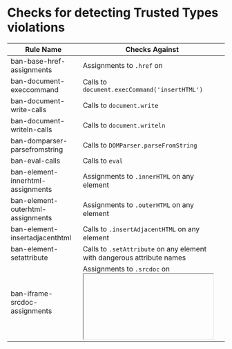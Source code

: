 # Checks for detecting Trusted Types violations

<!-- mdformat off(compatibility with GitHub) -->

Rule Name                           | Checks Against
----------------------------------- | --------------
ban-base-href-assignments           | Assignments to `.href` on <base>
ban-document-execcommand            | Calls to `document.execCommand('insertHTML')`
ban-document-write-calls            | Calls to `document.write`
ban-document-writeln-calls          | Calls to `document.writeln`
ban-domparser-parsefromstring       | Calls to `DOMParser.parseFromString`
ban-eval-calls                      | Calls to `eval`
ban-element-innerhtml-assignments   | Assignments to `.innerHTML` on any element
ban-element-outerhtml-assignments   | Assignments to `.outerHTML` on any element
ban-element-insertadjacenthtml      | Calls to `.insertAdjacentHTML` on any element
ban-element-setattribute            | Calls to `.setAttribute` on any element with dangerous attribute names
ban-iframe-srcdoc-assignments       | Assignments to `.srcdoc` on <iframe>
ban-script-appendchild-calls        | Calls to `.appendChild` on <script>
ban-script-content-assignments      | Assignments to `.text` and `.textContent` on <script>
ban-script-src-assignments          | Assignments to `.src` on <script>
ban-shared-worker-calls             | Calls to the constructor of `SharedWorker`
ban-worker-calls                    | Calls to the constructor of `Worker`
ban-window-stringfunctiondef        | Calls to `setInternal` and `setTimeout` with strings as the first argument
ban-trustedtypes-createpolicy       | Calls to `TrustedTypePolicyFactory.createPolicy`
ban-range-createcontextualfragment  | Calls to `Range.createContextualFragment`
ban-serviceworkercontainer-register | Calls to `ServiceWorkerContainer.register`

<!-- mdformat on -->

# Support for the safevalues library

The [safevalues](https://github.com/google/safevalues) library offers a set of
APIs to construct Trusted Types. There are legitimate cases where these APIs are
not expressive enough or the migration is blocked by legacy issues. The library
offer some "unsafe" APIs to make exceptions for these cases, but uses of unsafe
APIs should be closely monitored and documented, which can be achieved by two
additional rules offered by tsec: "ban-legacy-conversions" and
"ban-reviewed-conversions".

Please see the safevalues
[documentations](https://github.com/google/safevalues#reviewed-and-legacy-conversions)
for details.
